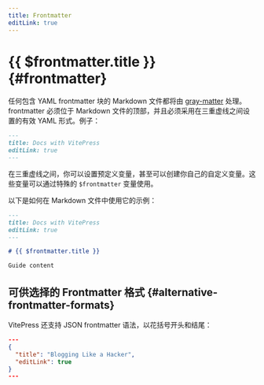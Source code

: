 ```yaml
---
title: Frontmatter
editLink: true
---
```

# {{ $frontmatter.title }} {#frontmatter}

任何包含 YAML frontmatter 块的 Markdown 文件都将由 [gray-matter](https://github.com/jonschlinkert/gray-matter) 处理。 frontmatter 必须位于 Markdown 文件的顶部，并且必须采用在三重虚线之间设置的有效 YAML 形式。例子：

```md
---
title: Docs with VitePress
editLink: true
---
```

在三重虚线之间，你可以设置预定义变量，甚至可以创建你自己的自定义变量。这些变量可以通过特殊的 `$frontmatter` 变量使用。

以下是如何在 Markdown 文件中使用它的示例：

```md
---
title: Docs with VitePress
editLink: true
---

# {{ $frontmatter.title }}

Guide content
```

## 可供选择的 Frontmatter 格式 {#alternative-frontmatter-formats}

VitePress 还支持 JSON frontmatter 语法，以花括号开头和结尾：

```json
---
{
  "title": "Blogging Like a Hacker",
  "editLink": true
}
---
```
